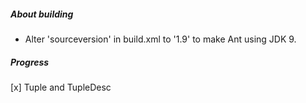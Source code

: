 ##### About building
* Alter 'sourceversion' in build.xml to '1.9' to make Ant using JDK 9.
##### Progress
[x] Tuple and TupleDesc 